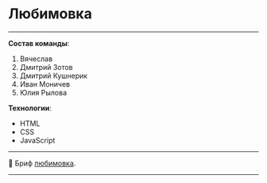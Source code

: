 # Любимовка
____
**Состав команды**:
1. Вячеслав
2. Дмитрий Зотов
3. Дмитрий Кушнерик
4. Иван Моничев
5. Юлия Рылова

**Технологии**:
* HTML
* CSS
* JavaScript
___
📖 Бриф [любимовка](https://www.notion.so/24de3684153749e48eb4d16b11e319eb).
___
